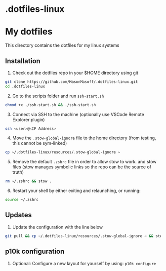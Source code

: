 # .dotfiles-linux
# My dotfiles

This directory contains the dotfiles for my linux systems

## Installation

1. Check out the dotfiles repo in your $HOME directory using git
```bash
git clone https://github.com/MasonMasoff/.dotfiles-linux.git
cd .dotfiles-linux
```


2. Go to the scripts folder and run `ssh-start.sh`
```bash
chmod +x ./ssh-start.sh && ./ssh-start.sh

```


3. Connect via SSH to the machine (optionally use VSCode Remote Explorer plugin)

```bash
ssh <user>@<IP Address>
```

4. Move the `.stow-global-ignore` file to the home directory (from testing, this cannot be sym-linked)
```bash
cp ~/.dotfiles-linux/resources/.stow-global-ignore ~
```

5. Remove the default `.zshrc` file in order to allow stow to work. and stow files (stow manages symbolic links so the repo can be the source of truth)
```bash
rm ~/.zshrc && stow .
```

6. Restart your shell by either exiting and relaunching, or running:
```bash
source ~/.zshrc
```

## Updates
1. Update the configuration with the line below
```bash
git pull && cp ~/.dotfiles-linux/resources/.stow-global-ignore ~ && stow .
```

## p10k configuration
1. Optional: Configure a new layout for yourself by using: `p10k configure`